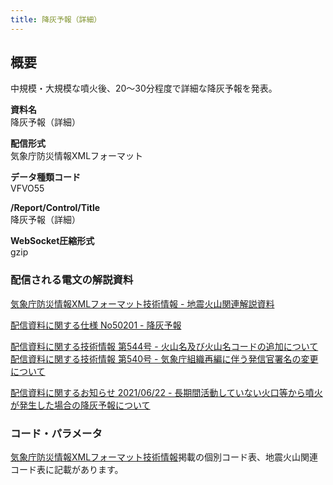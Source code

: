 ```yaml
---
title: 降灰予報（詳細）
---
```


## 概要
中規模・大規模な噴火後、20～30分程度で詳細な降灰予報を発表。

**資料名** <br/>
 降灰予報（詳細）
 
**配信形式** <br/>
 気象庁防災情報XMLフォーマット

**データ種類コード** <br/>
 VFVO55
 
**/Report/Control/Title** <br/>
 降灰予報（詳細）

**WebSocket圧縮形式** <br/>
 gzip

### 配信される電文の解説資料
[気象庁防災情報XMLフォーマット技術情報 - 地震火山関連解説資料](https://dmdata.jp/docs/jma/manual/0101-0185.pdf#page=168)
 
 
[配信資料に関する仕様 No50201 - 降灰予報](https://www.data.jma.go.jp/suishin/shiyou/pdf/no50201)


[配信資料に関する技術情報 第544号 - 火山名及び火山名コードの追加について](https://dmdata.jp/docs/jma/technical/544.pdf) <br/>
[配信資料に関する技術情報 第540号 - 気象庁組織再編に伴う発信官署名の変更について](https://dmdata.jp/docs/jma/technical/540.pdf) 


[配信資料に関するお知らせ 2021/06/22 - 長期間活動していない火口等から噴火が発生した場合の降灰予報について](https://dmdata.jp/docs/jma/notice/20210622b.pdf)

### コード・パラメータ
[気象庁防災情報XMLフォーマット技術情報](http://xml.kishou.go.jp/tec_material.html)掲載の個別コード表、地震火山関連コード表に記載があります。
